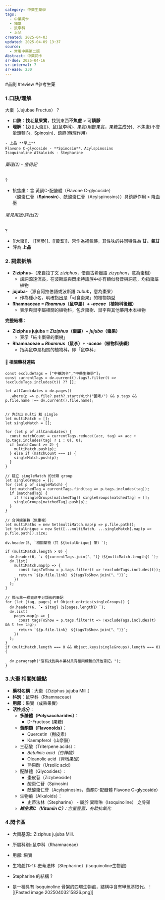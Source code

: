 ```yaml
---
category: 中藥生藥學
tags:
  - 中藥詞卡
  - 補氣
  - 鼠李科
  - 上品
created: 2025-04-03
updated: 2025-04-09 13:37
source:
  - 常用中藥第二版
Abstract: 中藥詞卡
sr-due: 2025-04-16
sr-interval: 7
sr-ease: 230
---
```


#首刷 #review
#參考生藥

### 1.口訣/理解
大棗（Jujubae Fructus）
?
- **口訣**：**找**老**鼠果實**，找到東西**不焦慮** > 可**鎮靜**
- **理解**：找([[大棗]])、鼠(鼠李科)、果實(用部果實，果糖主成分)、不焦慮(不會暈頭轉向，Spinosin)、鎮靜(藥理作用)
> 
	- 上品 **早上**  
	Flavone C-glycoside - **Spinosin**、Acylspinosins
	Isoquinoline Alkaloids - Stepharine


###### 藥理(2) - 值得記
?
- 抗焦慮：含 黃酮C-配醣體（Flavone C-glycoside）  
  （酸棗仁苷（**Spinosin**）、酰酸棗仁苷（Acylspinosins））具鎮靜作用  > 降血壓

###### 常見用途/評比(2)
?
- [[大棗]]、 [[黨參]]、[[黃耆]]，常作為補氣藥，其性味的共同特性為 **甘、氣甘**
- 評為 **上品**

### 2. 詞素拆解

- **Ziziphus-**（來自拉丁文 _ziziphus_，借自古希臘語 _zizyphon_，意為棗樹）
    - 該詞源遠流長，在波斯語與閃米特語族中亦有類似發音與詞意，均指棗屬植物
- **jujuba-**（源自阿拉伯語或波斯語 _zubub_，意為棗果）
    - 作為種小名，明確指出是「可食棗果」的植物類型
- **Rhamnaceae = _Rhamnus_（鼠李屬）+ _-aceae_（植物科後綴）**
    - 表示與鼠李屬相關的植物科，包含棗樹、鼠李與其他藥用木本植物


**完整結構：**

- **Ziziphus jujuba = _Ziziphus_（棗屬）+ _jujuba_（棗果）**
    - 表示「結出棗果的棗樹」
- **Rhamnaceae = _Rhamnus_（鼠李）+ _-aceae_（植物科後綴）**
    - 指與鼠李屬相關的植物科，即「鼠李科」




#### 📌 相關藥材連結


```dataviewjs
const excludeTags = ["中藥詞卡","中藥生藥學"];
const currentTags = dv.current().tags?.filter(t => !excludeTags.includes(t)) ?? [];

let allCandidates = dv.pages()
  .where(p => p.file?.path?.startsWith("國考/") && p.tags && p.file.name !== dv.current().file.name);


// 先分出 multi 和 single
let multiMatch = [];
let singleMatch = [];

for (let p of allCandidates) {
  const matchCount = currentTags.reduce((acc, tag) => acc + (p.tags.includes(tag) ? 1 : 0), 0);
  if (matchCount >= 2) {
    multiMatch.push(p);
  } else if (matchCount === 1) {
    singleMatch.push(p);
  }
}

// 建立 singleMatch 的分類 group
let singleGroups = {};
for (let p of singleMatch) {
  let matchedTag = currentTags.find(tag => p.tags.includes(tag));
  if (matchedTag) {
    if (!singleGroups[matchedTag]) singleGroups[matchedTag] = [];
    singleGroups[matchedTag].push(p);
  }
}

// 合併總筆數（無重複）
let multiPaths = new Set(multiMatch.map(p => p.file.path));
let totalUnique = new Set([...multiMatch, ...singleMatch].map(p => p.file.path)).size;

dv.header(5, `相關藥物（共 ${totalUnique} 筆）`);

if (multiMatch.length > 0) {
  dv.header(6, `▸ ${currentTags.join("、")}（${multiMatch.length}）`);
  dv.list(
    multiMatch.map(p => {
      const tagsToShow = p.tags.filter(t => !excludeTags.includes(t));
      return `${p.file.link}　${tagsToShow.join("、")}`;
    })
  );
}

// 顯示單一標籤命中分類後的筆記
for (let [tag, pages] of Object.entries(singleGroups)) {
  dv.header(6, `▸ ${tag}（${pages.length}）`);
  dv.list(
    pages.map(p => {
      const tagsToShow = p.tags.filter(t => !excludeTags.includes(t) && t !== tag);
      return `${p.file.link}　${tagsToShow.join("、")}`;
    })
  );
}
if (multiMatch.length === 0 && Object.keys(singleGroups).length === 0) {

  dv.paragraph("沒有找到與本藥材具有相同標籤的其他筆記。");
}

```

### 3.大棗 相關知識點
- **藥材名稱**：大棗（Ziziphus jujuba Mill.）
- **科別**：鼠李科（Rhamnaceae）
- **用部**：果實（成熟果實）
- **活性成分**：
    - **多醣體（Polysaccharides）**：
        - D-Fructose (果糖)
    - **黃酮類（Flavonoids）**：
        - Quercetin（槲皮素）
        - Kaempferol（山奈酚）
    - 三萜酸（Triterpene acids）：
        - *Betulinic acid（白樺酸）*
        - Oleanolic acid（齊墩果酸）
        - 熊果酸（Ursolic acid）
    - 配醣體（Glycosides）：
        - 棗皮苷（Zizybeoside）
        - 酸棗仁苷（Spinosin）
        - 酰酸棗仁苷（Acylspinosins，黃酮C-配醣體 Flavone C-glycoside）
    - 生物鹼（Alkaloids）：
	    - 史蒂法林（Stepharine） - 屬於 異喹啉（Isoquinoline） 之骨架  
    - ***維生素C（Vitamin C）**：含量豐富，有助抗氧化*






### 4.閃卡區

- 大棗基源:::Ziziphus jujuba Mill. <!--SR:!2025-04-12,3,230!2025-04-12,3,230-->
- 所屬科別::鼠李科（Rhamnaceae） <!--SR:!2025-04-12,3,230-->
- 用部::果實 <!--SR:!2025-04-12,3,230-->

- 生物鹼(1>1)::史蒂法林（Stepharine）(Isoquinoline生物鹼) <!--SR:!2025-04-12,3,230-->


- Stepharine 的結構
?
- 是一種具有 Isoquinoline 骨架的四環生物鹼，結構中含有甲氧基取代。
![[Pasted image 20250403215826.png]]



